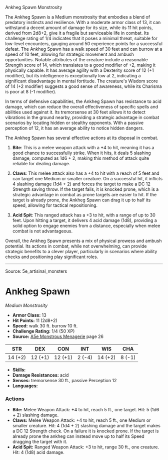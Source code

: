 <MonsterName/>Ankheg Spawn</MonsterName>
<CreatureType/>Monstrosity</CreatureType>

<summary>The Ankheg Spawn is a Medium monstrosity that embodies a blend of predatory instincts and resilience. With a moderate armor class of 13, it can withstand a decent amount of damage for its size, while its 11 hit points, derived from 2d8+2, give it a fragile but serviceable life in combat. Its challenge rating of 1/4 indicates that it poses a minimal threat, suitable for low-level encounters, gauging around 50 experience points for a successful defeat. The Ankheg Spawn has a walk speed of 30 feet and can burrow at a speed of 10 feet, allowing for strategic movement and ambush opportunities. Notable attributes of the creature include a reasonable Strength score of 14, which translates to a good modifier of +2, making it physically capable. It has average agility with a Dexterity score of 12 (+1 modifier), but its intelligence is exceptionally low at 2, indicating a significant disadvantage in mental fortitude. The creature's Wisdom score of 14 (+2 modifier) suggests a good sense of awareness, while its Charisma is poor at 8 (-1 modifier).</summary>

<detail>

In terms of defensive capabilities, the Ankheg Spawn has resistance to acid damage, which can reduce the overall effectiveness of specific spells and abilities used against it. Its tremorsense at 30 feet allows it to detect vibrations in the ground nearby, providing a strategic advantage in combat scenarios by locating hidden or stealthy opponents. With a passive perception of 12, it has an average ability to notice hidden dangers.

The Ankheg Spawn has several effective actions at its disposal in combat. 

1. **Bite**: This is a melee weapon attack with a +4 to hit, meaning it has a good chance to successfully strike. When it hits, it deals 5 slashing damage, computed as 1d6 + 2, making this method of attack quite reliable for dealing damage.

2. **Claws**: This melee attack also has a +4 to hit with a reach of 5 feet and can target one Medium or smaller creature. On a successful hit, it inflicts 4 slashing damage (1d4 + 2) and forces the target to make a DC 12 Strength saving throw. If the target fails, it is knocked prone, which is a strategic advantage in combat as prone targets are easier to hit. If the target is already prone, the Ankheg Spawn can drag it up to half its speed, allowing for tactical repositioning.

3. **Acid Spit**: This ranged attack has a +3 to hit, with a range of up to 30 feet. Upon hitting a target, it delivers 4 acid damage (1d8), providing a solid option to engage enemies from a distance, especially when melee combat is not advantageous.

Overall, the Ankheg Spawn presents a mix of physical prowess and ambush potential. Its actions in combat, while not overwhelming, can provide strategic benefits to a clever player, particularly in scenarios where ability checks and positioning play significant roles.</detail>



---

Source: 5e_artisinal_monsters

# Ankheg Spawn

*Medium* *Monstrosity*

- **Armor Class:** 13
- **Hit Points:** 11 (2d8+2)
- **Speed:** walk 30 ft. burrow 10 ft.
- **Challenge Rating:** 1/4 (50 XP)
- **Source:** [A5e Monstrous Menagerie](https://enpublishingrpg.com/products/level-up-monstrous-menagerie-a5e) page 26

| STR | DEX | CON | INT | WIS | CHA |
| --- | --- | --- | --- | --- | --- |
| 14 (+2) | 12 (+1) | 12 (+1) | 2 (-4) | 14 (+2) | 8 (-1) |

- **Skills:** 
- **Damage Resistances:** acid
- **Senses:** tremorsense 30 ft., passive Perception 12
- **Languages:** 

### Actions

- **Bite:** Melee Weapon Attack: +4 to hit, reach 5 ft., one target. Hit: 5 (1d6 + 2) slashing damage.
- **Claws:** Melee Weapon Attack: +4 to hit, reach 5 ft., one Medium or smaller creature. Hit: 4 (1d4 + 2) slashing damage  and the target makes a DC 12 Strength check. On a failure  it is knocked prone. If the target is already prone  the ankheg can instead move up to half its Speed  dragging the target with it.
- **Acid Spit:** Ranged Weapon Attack: +3 to hit, range 30 ft., one creature. Hit: 4 (1d8) acid damage.




